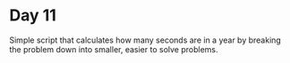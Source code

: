 # Day 11

Simple script that calculates how many seconds are in a year by breaking the problem down into smaller, easier to solve problems.